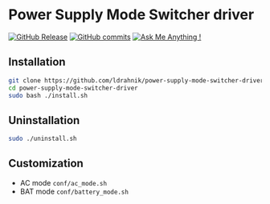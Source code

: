 # Power Supply Mode Switcher driver

[![GitHub Release](https://img.shields.io/github/release/ldrahnik/power-supply-mode-switcher-driver.svg?style=flat)](https://github.com/ldrahnik/power-supply-mode-switcher-driver/releases)
[![GitHub commits](https://img.shields.io/github/commits-since/ldrahnik/power-supply-mode-switcher-driver/v1.0.2.svg)](https://GitHub.com/ldrahnik/power-supply-mode-switcher-driver/commit/)
[![Ask Me Anything !](https://img.shields.io/badge/Ask%20about-anything-1abc9c.svg)](https://github.com/ldrahnik/power-supply-mode-switcher-driver/issues/new/choose)

## Installation

```bash
git clone https://github.com/ldrahnik/power-supply-mode-switcher-driver
cd power-supply-mode-switcher-driver
sudo bash ./install.sh
```

## Uninstallation

```bash
sudo ./uninstall.sh
```

## Customization

- AC mode `conf/ac_mode.sh`
- BAT mode `conf/battery_mode.sh`
